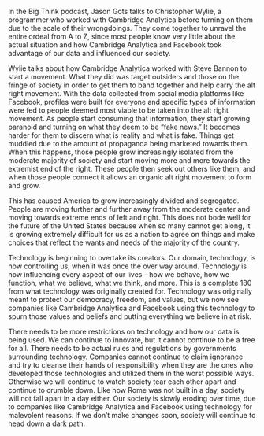 In the Big Think podcast, Jason Gots talks to Christopher Wylie, a programmer who worked with Cambridge Analytica before turning on them due to the scale of their wrongdoings. They come together to unravel the entire ordeal from A to Z, since most people know very little about the actual situation and how Cambridge Analytica and Facebook took advantage of our data and influenced our society.

Wylie talks about how Cambridge Analytica worked with Steve Bannon to start a movement. What they did was target outsiders and those on the fringe of society in order to get them to band together and help carry the alt right movement. With the data collected from social media platforms like Facebook, profiles were built for everyone and specific types of information were fed to people deemed most viable to be taken into the alt right movement. As people start consuming that information, they start growing paranoid and turning on what they deem to be “fake news.” It becomes harder for them to discern what is reality and what is fake. Things get muddled due to the amount of propaganda being marketed towards them. When this happens, those people grow increasingly isolated from the moderate majority of society and start moving more and more towards the extremist end of the right. These people then seek out others like them, and when those people connect it allows an organic alt right movement to form and grow.

This has caused America to grow increasingly divided and segregated. People are moving further and further away from the moderate center and moving towards extreme ends of left and right. This does not bode well for the future of the United States because when so many cannot get along, it is growing extremely difficult for us as a nation to agree on things and make choices that reflect the wants and needs of the majority of the country.

Technology is beginning to overtake its creators. Our domain, technology, is now controlling us, when it was once the over way around. Technology is now influencing every aspect of our lives - how we behave, how we function, what we believe, what we think, and more. This is a complete 180 from what technology was originally created for. Technology was originally meant to protect our democracy, freedom, and values, but we now see companies like Cambridge Analytica and Facebook using this technology to spurn those values and beliefs and putting everything we believe in at risk.

There needs to be more restrictions on technology and how our data is being used. We can continue to innovate, but it cannot continue to be a free for all. There needs to be actual rules and regulations by governments surrounding technology. Companies cannot continue to claim ignorance and try to cleanse their hands of responsibility when they are the ones who developed those technologies and utilized them in the worst possible ways. Otherwise we will continue to watch society tear each other apart and continue to crumble down. Like how Rome was not built in a day, society will not fall apart in a day either. Our society is slowly eroding over time, due to companies like Cambridge Analytica and Facebook using technology for malevolent reasons. If we don’t make changes soon, society will continue to head down a dark path.
